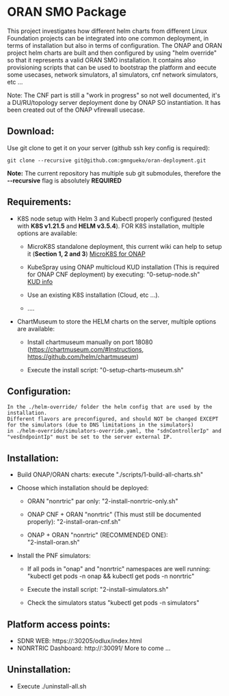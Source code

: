 # ORAN SMO Package

This project investigates how different helm charts from different Linux Foundation projects can be integrated into one common deployment, in terms of installation but also in terms of configuration.
The ONAP and ORAN project helm charts are built and then configured by using "helm override" so that it represents a valid ORAN SMO installation.
It contains also provisioning scripts that can be used to bootstrap the platform and eecute some usecases, network simulators, a1 simulators, cnf network simulators, etc ...

Note: 
The CNF part is still a "work in progress" so not well documented, it's a DU/RU/topology server deployment done by ONAP SO instantiation.
It has been created out of the ONAP vfirewall usecase.

## Download:
Use git clone to get it on your server (github ssh key config is required):

```git clone --recursive git@github.com:gmngueko/oran-deployment.git```


<strong>Note:</strong> The current repository has multiple sub git submodules, therefore the <strong>--recursive</strong> flag is absolutely <strong>REQUIRED</strong>
  
## Requirements:
* K8S node setup with Helm 3 and Kubectl properly configured (tested with <strong>K8S v1.21.5</strong> and <strong>HELM v3.5.4</strong>).
  FOR K8S installation, multiple options are available:
	- MicroK8S standalone deployment, this current wiki can help to setup it (<strong>Section 1, 2 and 3</strong>)
	[MicroK8S for ONAP](https://wiki.onap.org/display/DW/Deploy+OOM+and+SDC+%28or+ONAP%29+on+a+single+VM+with+microk8s+-+Honolulu+Setup)

	- KubeSpray using ONAP multicloud KUD installation (This is required for ONAP CNF deployment) by executing: 
            "0-setup-node.sh"   
            [KUD info](https://git.onap.org/multicloud/k8s/tree/kud)

	- Use an existing K8S installation (Cloud, etc ...).
	- ....

* ChartMuseum to store the HELM charts on the server, multiple options are available:
	- Install chartmuseum manually on port 18080 (https://chartmuseum.com/#Instructions, https://github.com/helm/chartmuseum)
    
	- Execute the install script:
            "0-setup-charts-museum.sh"

## Configuration:
	In the ./helm-override/ folder the helm config that are used by the installation. 
	Different flavors are preconfigured, and should NOT be changed EXCEPT for the simulators (due to DNS limitations in the simulators)
	in ./helm-override/simulators-override.yaml, the "sdnControllerIp" and "vesEndpointIp" must be set to the server external IP.

## Installation:
* Build ONAP/ORAN charts: execute "./scripts/1-build-all-charts.sh"
* Choose which installation should be deployed:
	- ORAN "nonrtric" par only: 
		"2-install-nonrtric-only.sh"

	- ONAP CNF + ORAN "nonrtric" (This must still be documented properly): 
		"2-install-oran-cnf.sh"

	- ONAP + ORAN "nonrtric" (RECOMMENDED ONE):  
		"2-install-oran.sh"

* Install the PNF simulators:
	- If all pods in "onap" and "nonrtric" namespaces are well running:
		"kubectl get pods -n onap && kubectl get pods -n nonrtric"

	- Execute the install script:
		"2-install-simulators.sh"

	- Check the simulators status 
		"kubectl get pods -n simulators"
	
## Platform access points:
* SDNR WEB: 
	https://<K8SServerIP>:30205/odlux/index.html
* NONRTRIC Dashboard: 
	http://<K8SServerIP>:30091/
  More to come ...

## Uninstallation:
* Execute ./uninstall-all.sh 
